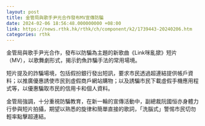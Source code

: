 ```yaml
---
layout: post
title: 金管局與歌手尹光合作發布MV宣傳防騙
date: 2024-02-06 18:56:48.000000000 +08:00
link: https://news.rthk.hk/rthk/ch/component/k2/1739443-20240206.htm
categories: rthk
---
```


金管局與歌手尹光合作，發布以防騙為主題的新歌曲《Link咪亂撳》短片（MV），以歌舞劇形式，揭示釣魚詐騙手法的常用場境。

短片提及的詐騙場境，包括假扮銀行發出短訊，要求市民透過超連結提供帳戶資料；以推廣優惠誘使市民到虛假商戶網站購物；以及誘騙市民下載虛假手機應用程式等，以優惠騙取市民的信用卡和個人資料。

金管局強調，十分重視防騙教育，在新一輪的宣傳活動中，副總裁阮國恒亦身體力行參與短片拍攝，期望以熟悉的旋律和簡單直接的歌詞，「洗腦式」警惕市民切勿輕率點擊超連結。
